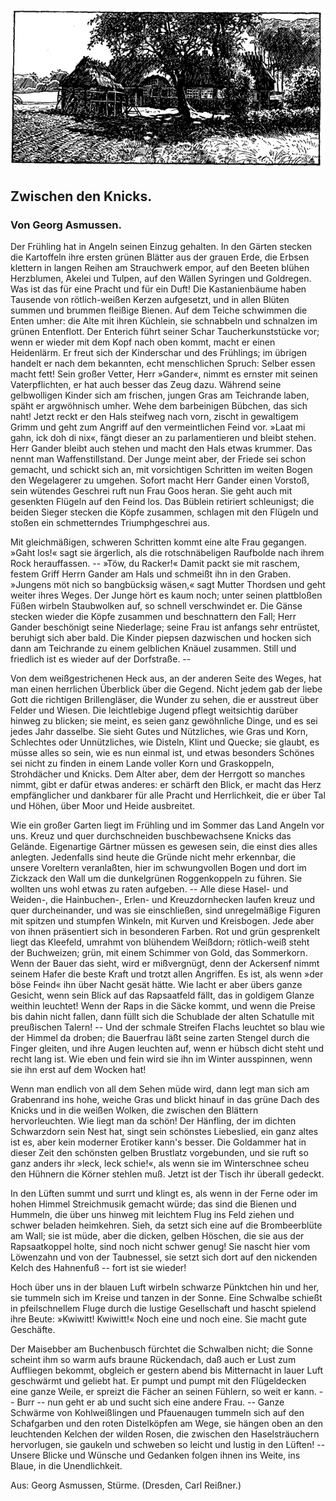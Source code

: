 <div align="center" float="left"><img alt="Bauernhof umgeben von Bäumen und Feldern" src="0046.gif"/></div>

<h2>Zwischen den Knicks.</h2>

<h3>Von Georg Asmussen.</h3>

Der Frühling hat in Angeln seinen Einzug gehalten. In den
Gärten stecken die Kartoffeln ihre ersten grünen Blätter aus der
grauen Erde, die Erbsen klettern in langen Reihen am Strauchwerk
empor, auf den Beeten blühen Herzblumen, Akelei und Tulpen,
auf den Wällen Syringen und Goldregen. Was ist das für eine
Pracht und für ein Duft! Die Kastanienbäume haben Tausende
von rötlich-weißen Kerzen aufgesetzt, und in allen Blüten summen
und brummen fleißige Bienen. Auf dem Teiche schwimmen die
Enten umher: die Alte mit ihren Küchlein, sie schnabbeln und
schnalzen im grünen Entenflott. Der Enterich führt seiner Schar
Taucherkunststücke vor; wenn er wieder mit dem Kopf nach oben
kommt, macht er einen Heidenlärm. Er freut sich der Kinderschar
und des Frühlings; im übrigen handelt er nach dem bekannten, 
echt menschlichen Spruch: Selber essen macht fett! Sein großer
Vetter, Herr »Gander«, nimmt es ernster mit seinen Vaterpflichten,
er hat auch besser das Zeug dazu. Während seine gelbwolligen
Kinder sich am frischen, jungen Gras am Teichrande laben, späht
er argwöhnisch umher. Wehe dem barbeinigen Bübchen, das sich
naht! Jetzt reckt er den Hals steifweg nach vorn, zischt in gewaltigem
Grimm und geht zum Angriff auf den vermeintlichen
Feind vor. »Laat mi gahn, ick doh di nix«, fängt dieser an zu
parlamentieren und bleibt stehen. Herr Gander bleibt auch stehen
und macht den Hals etwas krummer. Das nennt man Waffenstillstand.
Der Junge meint aber, der Friede sei schon gemacht,
und schickt sich an, mit vorsichtigen Schritten im weiten Bogen
den Wegelagerer zu umgehen. Sofort macht Herr Gander einen
Vorstoß, sein wütendes Geschrei ruft nun Frau Goos heran. Sie
geht auch mit gesenkten Flügeln auf den Feind los. Das Büblein
retiriert schleunigst; die beiden Sieger stecken die Köpfe zusammen,
schlagen mit den Flügeln und stoßen ein schmetterndes Triumphgeschrei
aus.

Mit gleichmäßigen, schweren Schritten kommt eine alte Frau
gegangen. »Gaht los!« sagt sie ärgerlich, als die rotschnäbeligen
Raufbolde nach ihrem Rock herauffassen. -- »Töw, du Racker!«
Damit packt sie mit raschem, festem Griff Herrn Gander am Hals
und schmeißt ihn in den Graben. »Jungens möt nich so bangbücksig
wäsen,« sagt Mutter Thordsen und geht weiter ihres Weges.
Der Junge hört es kaum noch; unter seinen plattbloßen Füßen
wirbeln Staubwolken auf, so schnell verschwindet er. Die Gänse
stecken wieder die Köpfe zusammen und beschnattern den Fall;
Herr Gander beschönigt seine Niederlage; seine Frau ist anfangs
sehr entrüstet, beruhigt sich aber bald. Die Kinder piepsen dazwischen
und hocken sich dann am Teichrande zu einem gelblichen
Knäuel zusammen. Still und friedlich ist es wieder auf der Dorfstraße. --

Von dem weißgestrichenen Heck aus, an der anderen Seite des
Weges, hat man einen herrlichen Überblick über die Gegend. Nicht
jedem gab der liebe Gott die richtigen Brillengläser, die Wunder
zu sehen, die er ausstreut über Felder und Wiesen. Die leichtlebige
Jugend pflegt weitsichtig darüber hinweg zu blicken; sie meint,
es seien ganz gewöhnliche Dinge, und es sei jedes Jahr dasselbe.
Sie sieht Gutes und Nützliches, wie Gras und Korn, Schlechtes 
oder Unnützliches, wie Disteln, Klint und Quecke; sie glaubt, es müsse
alles so sein, wie es nun einmal ist, und etwas besonders Schönes
sei nicht zu finden in einem Lande voller Korn und Graskoppeln,
Strohdächer und Knicks. Dem Alter aber, dem der Herrgott so
manches nimmt, gibt er dafür etwas anderes: er schärft den Blick,
er macht das Herz empfänglicher und dankbarer für alle Pracht
und Herrlichkeit, die er über Tal und Höhen, über Moor und Heide
ausbreitet.

Wie ein großer Garten liegt im Frühling und im Sommer
das Land Angeln vor uns. Kreuz und quer durchschneiden buschbewachsene
Knicks das Gelände. Eigenartige Gärtner müssen es
gewesen sein, die einst dies alles anlegten. Jedenfalls sind heute
die Gründe nicht mehr erkennbar, die unsere Voreltern veranlaßten,
hier im schwungvollen Bogen und dort im Zickzack den Wall um
die dunkelgrünen Roggenkoppeln zu führen. Sie wollten uns wohl
etwas zu raten aufgeben. -- Alle diese Hasel- und Weiden-, die
Hainbuchen-, Erlen- und Kreuzdornhecken laufen kreuz und quer
durcheinander, und was sie einschließen, sind unregelmäßige Figuren
mit spitzen und stumpfen Winkeln, mit Kurven und Kreisbogen.
Jede aber von ihnen präsentiert sich in besonderen Farben.
Rot und grün gesprenkelt liegt das Kleefeld, umrahmt von blühendem
Weißdorn; rötlich-weiß steht der Buchweizen; grün, mit einem
Schimmer von Gold, das Sommerkorn. Wenn der Bauer das sieht,
wird er mißvergnügt, denn der Ackersenf nimmt seinem Hafer die
beste Kraft und trotzt allen Angriffen. Es ist, als wenn »der böse
Feind« ihn über Nacht gesät hätte. Wie lacht er aber übers ganze
Gesicht, wenn sein Blick auf das Rapsaatfeld fällt, das in goldigem
Glanze weithin leuchtet! Wenn der Raps in die Säcke kommt, und
wenn die Preise bis dahin nicht fallen, dann füllt sich die Schublade
der alten Schatulle mit preußischen Talern! -- Und der schmale
Streifen Flachs leuchtet so blau wie der Himmel da droben; die
Bauerfrau läßt seine zarten Stengel durch die Finger gleiten, und
ihre Augen leuchten auf, wenn er hübsch dicht steht und recht lang
ist. Wie eben und fein wird sie ihn im Winter ausspinnen, wenn
sie ihn erst auf dem Wocken hat!

Wenn man endlich von all dem Sehen müde wird, dann legt
man sich am Grabenrand ins hohe, weiche Gras und blickt hinauf
in das grüne Dach des Knicks und in die weißen Wolken, die
zwischen den Blättern hervorleuchten. Wie liegt man da schön! 
Der Hänfling, der im dichten Schwarzdorn sein Nest hat, singt
sein schönstes Liebeslied, ein ganz altes ist es, aber kein moderner
Erotiker kann's besser. Die Goldammer hat in dieser Zeit den
schönsten gelben Brustlatz vorgebunden, und sie ruft so ganz anders
ihr »leck, leck schie!«, als wenn sie im Winterschnee scheu den Hühnern
die Körner stehlen muß. Jetzt ist der Tisch ihr überall gedeckt.

In den Lüften summt und surrt und klingt es, als wenn in der
Ferne oder im hohen Himmel Streichmusik gemacht würde; das
sind die Bienen und Hummeln, die über uns hinweg mit leichtem
Flug ins Feld ziehen und schwer beladen heimkehren. Sieh, da
setzt sich eine auf die Brombeerblüte am Wall; sie ist müde, aber
die dicken, gelben Höschen, die sie aus der Rapsaatkoppel holte,
sind noch nicht schwer genug! Sie nascht hier vom Löwenzahn
und von der Taubnessel, sie setzt sich dort auf den nickenden Kelch
des Hahnenfuß -- fort ist sie wieder!

Hoch über uns in der blauen Luft wirbeln schwarze Pünktchen
hin und her, sie tummeln sich im Kreise und tanzen in der Sonne.
Eine Schwalbe schießt in pfeilschnellem Fluge durch die lustige Gesellschaft
und hascht spielend ihre Beute: »Kwiwitt! Kwiwitt!« Noch
eine und noch eine. Sie macht gute Geschäfte.

Der Maisebber am Buchenbusch fürchtet die Schwalben nicht;
die Sonne scheint ihm so warm aufs braune Rückendach, daß auch
er Lust zum Auffliegen bekommt, obgleich er gestern abend bis
Mitternacht in lauer Luft geschwärmt und geliebt hat. Er pumpt
und pumpt mit den Flügeldecken eine ganze Weile, er spreizt die
Fächer an seinen Fühlern, so weit er kann. -- Burr -- nun geht
er ab und sucht sich eine andere Frau. -- Ganze Schwärme von
Kohlweißlingen und Pfauenaugen tummeln sich auf den Schafgarben
und den roten Distelköpfen am Wege, sie hängen oben an
den leuchtenden Kelchen der wilden Rosen, die zwischen den Haselsträuchern
hervorlugen, sie gaukeln und schweben so leicht und lustig
in den Lüften! -- Unsere Blicke und Wünsche und Gedanken folgen
ihnen ins Weite, ins Blaue, in die Unendlichkeit.

<div class="source">Aus: Georg Asmussen, Stürme. (Dresden, Carl Reißner.)</div>

